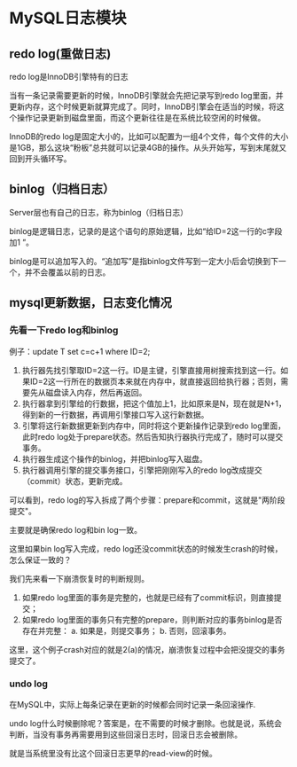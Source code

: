 # MySQL日志模块

## redo log(重做日志)

redo log是InnoDB引擎特有的日志

当有一条记录需要更新的时候，InnoDB引擎就会先把记录写到redo log里面，并更新内存，这个时候更新就算完成了。同时，InnoDB引擎会在适当的时候，将这个操作记录更新到磁盘里面，而这个更新往往是在系统比较空闲的时候做。

InnoDB的redo log是固定大小的，比如可以配置为一组4个文件，每个文件的大小是1GB，那么这块“粉板”总共就可以记录4GB的操作。从头开始写，写到末尾就又回到开头循环写。

## binlog（归档日志）

Server层也有自己的日志，称为binlog（归档日志）

binlog是逻辑日志，记录的是这个语句的原始逻辑，比如“给ID=2这一行的c字段加1 ”。

binlog是可以追加写入的。“追加写”是指binlog文件写到一定大小后会切换到下一个，并不会覆盖以前的日志。

## mysql更新数据，日志变化情况

### 先看一下redo log和binlog

例子：update T set c=c+1 where ID=2;

1. 执行器先找引擎取ID=2这一行。ID是主键，引擎直接用树搜索找到这一行。如果ID=2这一行所在的数据页本来就在内存中，就直接返回给执行器；否则，需要先从磁盘读入内存，然后再返回。
2. 执行器拿到引擎给的行数据，把这个值加上1，比如原来是N，现在就是N+1，得到新的一行数据，再调用引擎接口写入这行新数据。
3. 引擎将这行新数据更新到内存中，同时将这个更新操作记录到redo log里面，此时redo log处于prepare状态。然后告知执行器执行完成了，随时可以提交事务。
4. 执行器生成这个操作的binlog，并把binlog写入磁盘。
5. 执行器调用引擎的提交事务接口，引擎把刚刚写入的redo log改成提交（commit）状态，更新完成。

可以看到，redo log的写入拆成了两个步骤：prepare和commit，这就是"两阶段提交"。

主要就是确保redo log和bin log一致。

这里如果bin log写入完成，redo log还没commit状态的时候发生crash的时候，怎么保证一致的？

我们先来看一下崩溃恢复时的判断规则。

1. 如果redo log里面的事务是完整的，也就是已经有了commit标识，则直接提交；
2. 如果redo log里面的事务只有完整的prepare，则判断对应的事务binlog是否存在并完整：
   a. 如果是，则提交事务；
   b. 否则，回滚事务。

这里，这个例子crash对应的就是2(a)的情况，崩溃恢复过程中会把没提交的事务提交了。



### undo log

在MySQL中，实际上每条记录在更新的时候都会同时记录一条回滚操作.

undo log什么时候删除呢？答案是，在不需要的时候才删除。也就是说，系统会判断，当没有事务再需要用到这些回滚日志时，回滚日志会被删除。

就是当系统里没有比这个回滚日志更早的read-view的时候。

